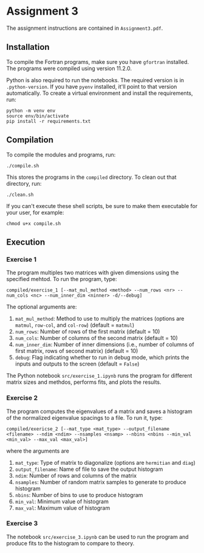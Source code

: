 # Assignment 3

The assignment instructions are contained in `Assignment3.pdf`.

## Installation

To compile the Fortran programs, make sure you have `gfortran` installed. The programs were compiled using version 11.2.0.

Python is also required to run the notebooks. The required version is in `.python-version`. If you have `pyenv`
installed, it'll point to that version automatically. To create a virtual environment and install the requirements, run:

```
python -m venv env
source env/bin/activate
pip install -r requirements.txt
```

## Compilation

To compile the modules and programs, run:

```
./compile.sh
```

This stores the programs in the `compiled` directory. To clean out that directory, run:

```
./clean.sh
```

If you can't execute these shell scripts, be sure to make them executable for your user, for example:

```
chmod u+x compile.sh
```

## Execution

### Exercise 1

The program multiples two matrices with given dimensions using the specified mehtod. To run the program, type:

```
compiled/exercise_1 [--mat_mul_method <method> --num_rows <nr> --num_cols <nc> --num_inner_dim <ninner> -d/--debug]
```

The optional arguments are:

1. `mat_mul_method`: Method to use to multiply the matrices (options are `matmul`, `row-col`, and `col-row`) (default = `matmul`)
2. `num_rows`: Number of rows of the first matrix (default = 10)
3. `num_cols`: Number of columns of the second matrix (default = 10)
4. `num_inner_dim`: Number of inner dimensions (i.e., number of columns of first matrix, rows of second matrix) (default = 10)
5. `debug`: Flag indicating whether to run in debug mode, which prints the inputs and outputs to the screen (default = `False`)

The Python notebook `src/exercise_1.ipynb` runs the program for different matrix sizes and methdos, performs fits,
and plots the results.

### Exercise 2

The program computes the eigenvalues of a matrix and saves a histogram of the normalized eigenvalue spacings to a file.
To run it, type:

```
compiled/exericse_2 [--mat_type <mat_type> --output_filename <filename> --ndim <ndim> --nsamples <nsamp> --nbins <nbins --min_val <min_val> --max_val <max_val>]
```

where the arguments are

1. `mat_type`: Type of matrix to diagonalize (options are `hermitian` and `diag`)
2. `output_filename`: Name of file to save the output histogram
3. `ndim`: Number of rows and columns of the matrix
4. `nsamples`: Number of random matrix samples to generate to produce histogram
5. `nbins`: Number of bins to use to produce histogram
6. `min_val`: Minimum value of histogram
7. `max_val`: Maximum value of histogram

### Exercise 3

The notebook `src/exercise_3.ipynb` can be used to run the program and produce fits to the histogram to compare to theory.
